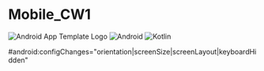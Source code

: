 # Mobile_CW1
![Android App Template Logo](https://drive.google.com/file/d/1gjxFOVweyG5GcyegFbaR68kxz9h6o6Yv/view?usp=share_link)
![Android](https://img.shields.io/badge/Platform-Android-green.svg)
![Kotlin](https://img.shields.io/badge/Language-Kotlin-orange.svg) 

#android:configChanges="orientation|screenSize|screenLayout|keyboardHidden"
